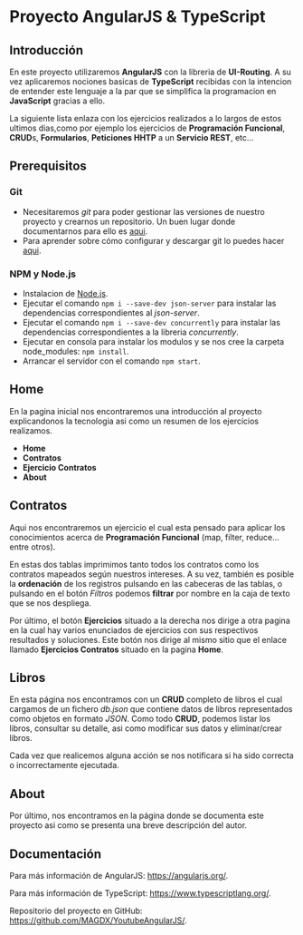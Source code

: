 # Proyecto AngularJS & TypeScript


## Introducción

En este proyecto utilizaremos **AngularJS** con la libreria de **UI-Routing**. A su vez aplicaremos nociones basicas de **TypeScript** recibidas con la intencion de entender este lenguaje a la par que se simplifica la programacion en **JavaScript** gracias a ello.

La siguiente lista enlaza con los ejercicios realizados a lo largos de estos ultimos dias,como por ejemplo los ejercicios de **Programación Funcional**, **CRUD**s, **Formularios**, **Peticiones HHTP** a un **Servicio REST**, etc...


## Prerequisitos

### Git

- Necesitaremos _git_ para poder gestionar las versiones de nuestro proyecto y crearnos un repositorio. Un buen lugar donde documentarnos para ello es [aqui][git-home].
- Para aprender sobre cómo configurar y descargar git lo puedes hacer [aqui][git-setup].

### NPM y Node.js

- Instalacion de [Node.js][node].
- Ejecutar el comando `npm i --save-dev json-server` para instalar las dependencias correspondientes al _json-server_.
- Ejecutar el comando `npm i --save-dev concurrently` para instalar las dependencias correspondientes a la libreria _concurrently_.
- Ejecutar en consola para instalar los modulos y se nos cree la carpeta node_modules: `npm install`.
- Arrancar el servidor con el comando `npm start`.

## Home

En la pagina inicial nos encontraremos una introducción al proyecto explicandonos la tecnologia asi como un resumen de los ejercicios realizamos.

- **Home**
- **Contratos**
- **Ejercicio Contratos**
- **About**

## Contratos

Aqui nos encontraremos un ejercicio el cual esta pensado para aplicar los conocimientos acerca de **Programación Funcional** (map, filter, reduce... entre otros).

En estas dos tablas imprimimos tanto todos los contratos como los contratos mapeados según nuestros intereses. A su vez, también es posible la **ordenación** de los registros pulsando en las cabeceras de las tablas, o pulsando en el botón _Filtros_ podemos **filtrar** por nombre en la caja de texto que se nos despliega.

Por último, el botón **Ejercicios** situado a la derecha nos dirige a otra pagina en la cual hay varios enunciados de ejercicios con sus respectivos resultados y soluciones. Este botón nos dirige al mismo sitio que el enlace llamado **Ejercicios Contratos** situado en la pagina **Home**.

## Libros

En esta página nos encontramos con un **CRUD** completo de libros el cual cargamos de un fichero _db.json_ que contiene datos de libros representados como objetos en formato _JSON_. Como todo **CRUD**, podemos listar los libros, consultar su detalle, asi como modificar sus datos y eliminar/crear libros.

Cada vez que realicemos alguna acción se nos notificara si ha sido correcta o incorrectamente ejecutada.

## About

Por último, nos encontramos en la página donde se documenta este proyecto asi como se presenta una breve descripción del autor.

## Documentación

Para más información de AngularJS: https://angularjs.org/.

Para más información de TypeScript: https://www.typescriptlang.org/.

Repositorio del proyecto en GitHub: https://github.com/MAGDX/YoutubeAngularJS/.

[git-home]: https://git-scm.com/
[git-setup]: https://help.github.com/articles/set-up-git
[node]: https://nodejs.org/
